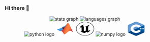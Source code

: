 ### Hi there 👋
<div align="center">
  <img src=[![Top Langs](https://github-readme-stats.vercel.app/api/top-langs/?username=anuraghazra&hide_progress=true)](https://github.com/anuraghazra/github-readme-stats) height="150" alt="stats graph"  />
  <img src="https://github-readme-stats.vercel.app/api/top-langs/?username=KraleOfRIVIA&layout=compact&theme=onedark&count_private=true&hide_border=true&bg_color=0d1117" height="150" alt="languages graph"  />
</div>
<div align="center">
  <img src="https://cdn.jsdelivr.net/gh/devicons/devicon/icons/python/python-original.svg" height="45" width="59" alt="python logo"  />
  <img src="https://github.com/devicons/devicon/blob/master/icons/matlab/matlab-original.svg" height="45" width="59" alt="matlab logo"  />
  <img src="https://raw.githubusercontent.com/devicons/devicon/1119b9f84c0290e0f0b38982099a2bd027a48bf1/icons/unrealengine/unrealengine-original.svg" height="45" width="59" alt="unrealengine logo"  />
  <img src="https://cdn.jsdelivr.net/gh/devicons/devicon/icons/numpy/numpy-original.svg" height="45" width="59" alt="numpy logo"  />
  <img src="https://raw.githubusercontent.com/devicons/devicon/1119b9f84c0290e0f0b38982099a2bd027a48bf1/icons/cplusplus/cplusplus-original.svg" height="45" width="59" alt="cpp logo"  />
</div>
<!--
**KraleOfRIVIA/KraleOfRIVIA** is a ✨ _special_ ✨ repository because its `README.md` (this file) appears on your GitHub profile.

Here are some ideas to get you started:

- 🔭 I’m currently working on ...
- 🌱 I’m currently learning ...
- 👯 I’m looking to collaborate on ...
- 🤔 I’m looking for help with ...
- 💬 Ask me about ...
- 📫 How to reach me: ...
- 😄 Pronouns: ...
- ⚡ Fun fact: ...
-->

